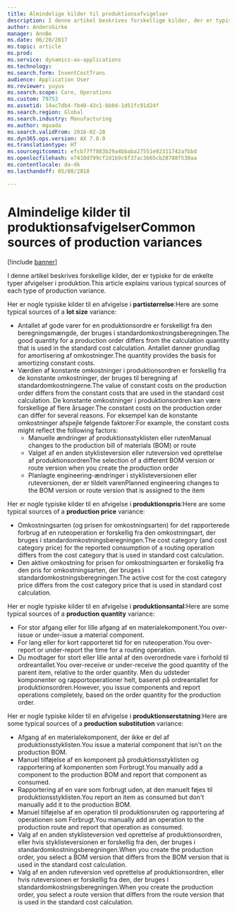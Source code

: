 ```yaml
---
title: Almindelige kilder til produktionsafvigelser
description: I denne artikel beskrives forskellige kilder, der er typiske for de enkelte typer afvigelser i produktion.
author: AndersGirke
manager: AnnBe
ms.date: 06/20/2017
ms.topic: article
ms.prod: 
ms.service: dynamics-ax-applications
ms.technology: 
ms.search.form: InventCostTrans
audience: Application User
ms.reviewer: yuyus
ms.search.scope: Core, Operations
ms.custom: 79753
ms.assetid: 14ac7db4-fb40-43c1-bb0d-1d51fc91d24f
ms.search.region: Global
ms.search.industry: Manufacturing
ms.author: mguada
ms.search.validFrom: 2016-02-28
ms.dyn365.ops.version: AX 7.0.0
ms.translationtype: HT
ms.sourcegitcommit: efcb77ff883b29a4bbaba27551e02311742afbbd
ms.openlocfilehash: e7410d799cf2d1b9c6f37ac3b65cb28788f530aa
ms.contentlocale: da-dk
ms.lasthandoff: 05/08/2018

---
```


# <a name="common-sources-of-production-variances"></a><span data-ttu-id="40f69-103">Almindelige kilder til produktionsafvigelser</span><span class="sxs-lookup"><span data-stu-id="40f69-103">Common sources of production variances</span></span>

[!include [banner](../includes/banner.md)]

<span data-ttu-id="40f69-104">I denne artikel beskrives forskellige kilder, der er typiske for de enkelte typer afvigelser i produktion.</span><span class="sxs-lookup"><span data-stu-id="40f69-104">This article explains various typical sources of each type of production variance.</span></span> 

<span data-ttu-id="40f69-105">Her er nogle typiske kilder til en afvigelse i **partistørrelse**:</span><span class="sxs-lookup"><span data-stu-id="40f69-105">Here are some typical sources of a **lot size** variance:</span></span>

-   <span data-ttu-id="40f69-106">Antallet af gode varer for en produktionsordre er forskelligt fra den beregningsmængde, der bruges i standardomkostningsberegningen.</span><span class="sxs-lookup"><span data-stu-id="40f69-106">The good quantity for a production order differs from the calculation quantity that is used in the standard cost calculation.</span></span> <span data-ttu-id="40f69-107">Antallet danner grundlag for amortisering af omkostninger.</span><span class="sxs-lookup"><span data-stu-id="40f69-107">The quantity provides the basis for amortizing constant costs.</span></span>
-   <span data-ttu-id="40f69-108">Værdien af konstante omkostninger i produktionsordren er forskellig fra de konstante omkostninger, der bruges til beregning af standardomkostningerne.</span><span class="sxs-lookup"><span data-stu-id="40f69-108">The value of constant costs on the production order differs from the constant costs that are used in the standard cost calculation.</span></span> <span data-ttu-id="40f69-109">De konstante omkostninger i produktionsordren kan være forskellige af flere årsager.</span><span class="sxs-lookup"><span data-stu-id="40f69-109">The constant costs on the production order can differ for several reasons.</span></span> <span data-ttu-id="40f69-110">For eksempel kan de konstante omkostninger afspejle følgende faktorer:</span><span class="sxs-lookup"><span data-stu-id="40f69-110">For example, the constant costs might reflect the following factors:</span></span>
    -   <span data-ttu-id="40f69-111">Manuelle ændringer af produktionsstyklisten eller ruten</span><span class="sxs-lookup"><span data-stu-id="40f69-111">Manual changes to the production bill of materials (BOM) or route</span></span>
    -   <span data-ttu-id="40f69-112">Valget af en anden styklisteversion eller ruteversion ved oprettelse af produktionsordren</span><span class="sxs-lookup"><span data-stu-id="40f69-112">The selection of a different BOM version or route version when you create the production order</span></span>
    -   <span data-ttu-id="40f69-113">Planlagte engineering-ændringer i styklisteversionen eller ruteversionen, der er tildelt varen</span><span class="sxs-lookup"><span data-stu-id="40f69-113">Planned engineering changes to the BOM version or route version that is assigned to the item</span></span>

<span data-ttu-id="40f69-114">Her er nogle typiske kilder til en afvigelse i **produktionspris**:</span><span class="sxs-lookup"><span data-stu-id="40f69-114">Here are some typical sources of a **production price** variance:</span></span>

-   <span data-ttu-id="40f69-115">Omkostningsarten (og prisen for omkostningsarten) for det rapporterede forbrug af en ruteoperation er forskellig fra den omkostningsart, der bruges i standardomkostningsberegningen.</span><span class="sxs-lookup"><span data-stu-id="40f69-115">The cost category (and cost category price) for the reported consumption of a routing operation differs from the cost category that is used in standard cost calculation.</span></span>
-   <span data-ttu-id="40f69-116">Den aktive omkostning for prisen for omkostningsarten er forskellig fra den pris for omkostningsarten, der bruges i standardomkostningsberegningen.</span><span class="sxs-lookup"><span data-stu-id="40f69-116">The active cost for the cost category price differs from the cost category price that is used in standard cost calculation.</span></span>

<span data-ttu-id="40f69-117">Her er nogle typiske kilder til en afvigelse i **produktionsantal**:</span><span class="sxs-lookup"><span data-stu-id="40f69-117">Here are some typical sources of a **production quantity** variance:</span></span>

-   <span data-ttu-id="40f69-118">For stor afgang eller for lille afgang af en materialekomponent.</span><span class="sxs-lookup"><span data-stu-id="40f69-118">You over-issue or under-issue a material component.</span></span>
-   <span data-ttu-id="40f69-119">For lang eller for kort rapporteret tid for en ruteoperation.</span><span class="sxs-lookup"><span data-stu-id="40f69-119">You over-report or under-report the time for a routing operation.</span></span>
-   <span data-ttu-id="40f69-120">Du modtager for stort eller lille antal af den overordnede vare i forhold til ordreantallet.</span><span class="sxs-lookup"><span data-stu-id="40f69-120">You over-receive or under-receive the good quantity of the parent item, relative to the order quantity.</span></span> <span data-ttu-id="40f69-121">Men du udsteder komponenter og rapportoperationer helt, baseret på ordreantallet for produktionsordren.</span><span class="sxs-lookup"><span data-stu-id="40f69-121">However, you issue components and report operations completely, based on the order quantity for the production order.</span></span>

<span data-ttu-id="40f69-122">Her er nogle typiske kilder til en afvigelse i **produktionserstatning**:</span><span class="sxs-lookup"><span data-stu-id="40f69-122">Here are some typical sources of a **production substitution** variance:</span></span>

-   <span data-ttu-id="40f69-123">Afgang af en materialekomponent, der ikke er del af produktionsstyklisten.</span><span class="sxs-lookup"><span data-stu-id="40f69-123">You issue a material component that isn't on the production BOM.</span></span>
-   <span data-ttu-id="40f69-124">Manuel tilføjelse af en komponent på produktionsstyklisten og rapportering af komponenten som Forbrugt.</span><span class="sxs-lookup"><span data-stu-id="40f69-124">You manually add a component to the production BOM and report that component as consumed.</span></span>
-   <span data-ttu-id="40f69-125">Rapportering af en vare som forbrugt uden, at den manuelt føjes til produktionsstyklisten.</span><span class="sxs-lookup"><span data-stu-id="40f69-125">You report an item as consumed but don't manually add it to the production BOM.</span></span>
-   <span data-ttu-id="40f69-126">Manuel tilføjelse af en operation til produktionsruten og rapportering af operationen som Forbrugt.</span><span class="sxs-lookup"><span data-stu-id="40f69-126">You manually add an operation to the production route and report that operation as consumed.</span></span>
-   <span data-ttu-id="40f69-127">Valg af en anden styklisteversion ved oprettelse af produktionsordren, eller hvis styklisteversionen er forskellig fra den, der bruges i standardomkostningsberegningen.</span><span class="sxs-lookup"><span data-stu-id="40f69-127">When you create the production order, you select a BOM version that differs from the BOM version that is used in the standard cost calculation.</span></span>
-   <span data-ttu-id="40f69-128">Valg af en anden ruteversion ved oprettelse af produktionsordren, eller hvis ruteversionen er forskellig fra den, der bruges i standardomkostningsberegningen.</span><span class="sxs-lookup"><span data-stu-id="40f69-128">When you create the production order, you select a route version that differs from the route version that is used in the standard cost calculation.</span></span>





